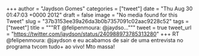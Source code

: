 
+++
author = "Jaydson Gomes"
categories = ["tweet"]
date = "Thu Aug 30 01:47:03 +0000 2012"
draft = false
image = "No media found for this Tweet"
slug = "37b3153ee39a26da3b0b7357091c02aac9228c52"
tags = ["tweet"]
title = """RT @felipenmoura: @jaydso..."""
tweet = true
tweet_url = "https://twitter.com/jaydson/status/240988973785313280"
+++
RT @felipenmoura: @jaydson e eu acabamos de sair de uma entrevista no programa tvcom tudo+ ao vivo! Mto massa!
